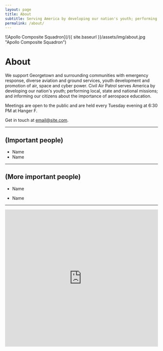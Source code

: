 ```yaml
---
layout: page
title: About
subtitle: Serving America by developing our nation's youth; performing local, state and national missions; and informing our citizens about the importance of aerospace education.
permalink: /about/
---
```


![Apollo Composite Squadron](/{{ site.baseurl }}/assets/img/about.jpg "Apollo Composite Squadron")

# About

We support Georgetown and surrounding communities with emergency response, diverse aviation and ground services, youth development and promotion of air, space and cyber power. Civil Air Patrol serves America by developing our nation's youth; performing local, state and national missions; and informing our citizens about the importance of aerospace education.

Meetings are open to the public and are held every Tuesday evening at 6:30 PM at Hanger F.

Get in touch at [email@site.com](null).

---

## (Important people)

* Name
* Name

---

## (More important people)

* Name

* Name

---

<iframe src="https://www.google.com/maps/embed?pb=!1m18!1m12!1m3!1d3431.29676576379!2d-97.67581698486973!3d30.681925281654824!2m3!1f0!2f0!3f0!3m2!1i1024!2i768!4f13.1!3m3!1m2!1s0x864529dd46a35ea1%3A0xfb503ce8167d2c44!2sGeorgetown+Municipal+Airport!5e0!3m2!1sen!2sus!4v1476380146141" width="100%" height="450" frameborder="0" style="border:0" allowfullscreen></iframe>
